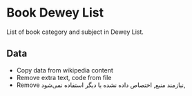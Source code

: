 # Book Dewey List

List of book category and subject in Dewey List.

## Data

- Copy data from wikipedia content
- Remove extra text, code from file
- Remove نیازمند منبع,  اختصاص داده نشده یا دیگر استفاده نمی&zwnj;شود, 
